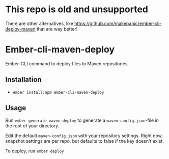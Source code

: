 # This repo is old and unsupported

There are other alternatives, like https://github.com/makepanic/ember-cli-deploy-maven that are way better!

# Ember-cli-maven-deploy

Ember-CLI command to deploy files to Maven repositories

## Installation

* `ember install:npm ember-cli-maven-deploy`

## Usage

Run `ember generate maven-deploy` to generate a `maven-config.json`-file in the root of your directory.

Edit the default `maven-config.json` with your repository settings. Right now, snapshot settings are per repo, but defaults to false if the key doesn't exist.

To deploy, run `ember deploy`
